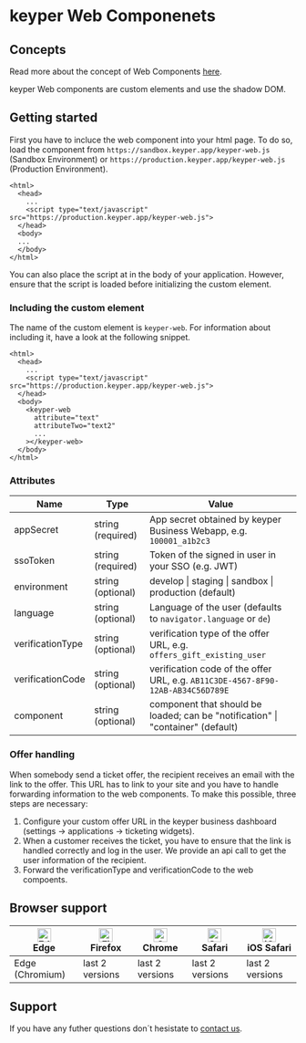 # keyper Web Componenets

## Concepts

Read more about the concept of Web Components [here](https://developer.mozilla.org/de/docs/Web/Web_Components).

keyper Web components are custom elements and use the shadow DOM.

## Getting started

First you have to incluce the web component into your html page.
To do so, load the component from `https://sandbox.keyper.app/keyper-web.js` (Sandbox Environment) or `https://production.keyper.app/keyper-web.js` (Production Environment).

```
<html>
  <head>
    ...
    <script type="text/javascript" src="https://production.keyper.app/keyper-web.js">
  </head>
  <body>
  ...
  </body>
</html>
```

You can also place the script at in the body of your application. However, ensure that the script is loaded before initializing the custom element.

### Including the custom element

The name of the custom element is `keyper-web`. For information about including it, have a look at the following snippet.

```
<html>
  <head>
    ...
    <script type="text/javascript" src="https://production.keyper.app/keyper-web.js">
  </head>
  <body>
    <keyper-web
      attribute="text"
      attributeTwo="text2"
      ...
    ></keyper-web>
  </body>
</html>
```

### Attributes

| Name             | Type              | Value                                                                           |
| ---------------- | ----------------- | ------------------------------------------------------------------------------- |
| appSecret        | string (required) | App secret obtained by keyper Business Webapp, e.g. `100001_a1b2c3`             |
| ssoToken         | string (required) | Token of the signed in user in your SSO (e.g. JWT)                              |
| environment      | string (optional) | develop \| staging \| sandbox \| production (default)                           |
| language         | string (optional) | Language of the user (defaults to `navigator.language` or `de`)                 |
| verificationType | string (optional) | verification type of the offer URL, e.g. `offers_gift_existing_user`            |
| verificationCode | string (optional) | verification code of the offer URL, e.g. `AB11C3DE-4567-8F90-12AB-AB34C56D789E` |
| component        | string (optional) | component that should be loaded; can be "notification" \| "container" (default) |

### Offer handling

When somebody send a ticket offer, the recipient receives an email with the link to the offer. This URL has to link to your site and you have to handle forwarding information to the web components. To make this possible, three steps are necessary:

1. Configure your custom offer URL in the keyper business dashboard (settings -> applications -> ticketing widgets).
2. When a customer receives the ticket, you have to ensure that the link is handled correctly and log in the user. We provide an api call to get the user information of the recipient.
3. Forward the verificationType and verificationCode to the web compoents.

## Browser support

| [<img src="https://raw.githubusercontent.com/alrra/browser-logos/master/src/edge/edge_48x48.png" alt="Edge" width="24px" height="24px" />](http://godban.github.io/browsers-support-badges/)<br>Edge | [<img src="https://raw.githubusercontent.com/alrra/browser-logos/master/src/firefox/firefox_48x48.png" alt="Firefox" width="24px" height="24px" />](http://godban.github.io/browsers-support-badges/)<br>Firefox | [<img src="https://raw.githubusercontent.com/alrra/browser-logos/master/src/chrome/chrome_48x48.png" alt="Chrome" width="24px" height="24px" />](http://godban.github.io/browsers-support-badges/)<br>Chrome | [<img src="https://raw.githubusercontent.com/alrra/browser-logos/master/src/safari/safari_48x48.png" alt="Safari" width="24px" height="24px" />](http://godban.github.io/browsers-support-badges/)<br>Safari | [<img src="https://raw.githubusercontent.com/alrra/browser-logos/master/src/safari-ios/safari-ios_48x48.png" alt="iOS Safari" width="24px" height="24px" />](http://godban.github.io/browsers-support-badges/)<br>iOS Safari |
| ---------------------------------------------------------------------------------------------------------------------------------------------------------------------------------------------------- | ---------------------------------------------------------------------------------------------------------------------------------------------------------------------------------------------------------------- | ------------------------------------------------------------------------------------------------------------------------------------------------------------------------------------------------------------ | ------------------------------------------------------------------------------------------------------------------------------------------------------------------------------------------------------------ | ---------------------------------------------------------------------------------------------------------------------------------------------------------------------------------------------------------------------------- |
| Edge (Chromium)                                                                                                                                                                                      | last 2 versions                                                                                                                                                                                                  | last 2 versions                                                                                                                                                                                              | last 2 versions                                                                                                                                                                                              | last 2 versions                                                                                                                                                                                                              | last 2 versions | last 2 versions |

## Support

If you have any futher questions don´t hesistate to [contact us](mailto:developers@keyper.io?subject=keyper%20web%20components).
